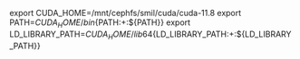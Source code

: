 <!--
 * @Descripttion: 
 * @version: 1.0
 * @Author: Areebol
 * @Date: 2023-06-06 23:06:36
-->
export CUDA_HOME=/mnt/cephfs/smil/cuda/cuda-11.8
export PATH=${CUDA_HOME}/bin${PATH:+:${PATH}}
export LD_LIBRARY_PATH=${CUDA_HOME}/lib64${LD_LIBRARY_PATH:+:${LD_LIBRARY_PATH}}